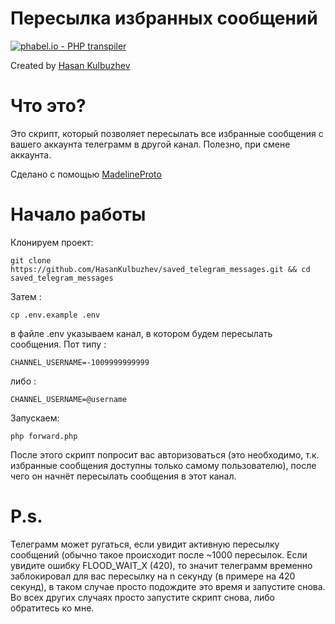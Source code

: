# Пересылка избранных сообщений

[![phabel.io - PHP transpiler](https://phabel.io/badge)](https://phabel.io)

Created by <a href="https://github.com/HasanKulbuzhev" target="_blank" rel="noopener">Hasan Kulbuzhev</a>

# Что это?

Это скрипт, который позволяет пересылать все избранные сообщения с вашего аккаунта телеграмм в другой канал. Полезно, при смене аккаунта.

Сделано с помощью <a href="https://github.com/danog/MadelineProto" target="_blank" rel="noopener">MadelineProto</a>

# Начало работы
Клонируем проект:
```
git clone https://github.com/HasanKulbuzhev/saved_telegram_messages.git && cd saved_telegram_messages
```
Затем :
```
cp .env.example .env
```
в файле .env указываем канал, в котором будем пересылать сообщения. Пот типу :
```dotenv
CHANNEL_USERNAME=-1009999999999
```
либо :
```dotenv
CHANNEL_USERNAME=@username
```

Запускаем: 
```
php forward.php
```
 После этого скрипт попросит вас авторизоваться (это необходимо, т.к. избранные сообщения доступны только самому пользователю), после чего он начнёт пересылать сообщения в этот канал.


# P.s.
Телеграмм может ругаться, если увидит активную пересылку сообщений (обычно такое происходит после ~1000 пересылок. Если увидите ошибку FLOOD_WAIT_X (420), то значит телеграмм временно заблокировал для вас пересылку на n секунду (в примере на 420 секунд), в таком случае просто подождите это время и запустите снова. Во всех других случаях просто запустите скрипт снова, либо обратитесь ко мне. 
